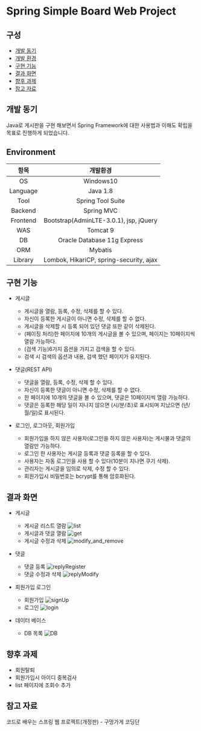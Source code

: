 # Spring Simple Board Web Project

## 구성
- [개발 동기](#개발-동기)
- [개발 환경](#Environment)
- [구현 기능](#구현-기능)
- [결과 화면](#결과-화면)
- [향후 과제](#향후-과제)
- [참고 자료](#참고-자료)

## 개발 동기
Java로 게시판을 구현 해보면서 Spring Framework에 대한 사용법과 이해도 확립을 목표로 진행하게 되었습니다.

## Environment
항목 | 개발환경 
:---: | :---: 
OS | Windows10 
Language | Java 1.8 
Tool | Spring Tool Suite
Backend | Spring MVC
Frontend | Bootstrap(AdminLTE-3.0.1), jsp, jQuery
WAS | Tomcat 9
DB | Oracle Database 11g Express
ORM | Mybatis
Library | Lombok, HikariCP, spring-security, ajax

## 구현 기능

* 게시글
  - 게시글을 열람, 등록, 수정, 삭제를 할 수 있다.
  - 자신이 등록한 게시글이 아니면 수정, 삭제를 할 수 없다.
  - 게시글을 삭제할 시 등록 되어 있던 댓글 또한 같이 삭제된다.
  - (페이징 처리)한 페이지에 10개의 게시글을 볼 수 있으며, 페이지는 10페이지씩 열람 가능하다.
  - (검색 기능)6가지 옵션을 가지고 검색을 할 수 있다.
  - 검색 시 검색의 옵션과 내용, 검색 했던 페이지가 유지된다.
  
* 댓글(REST API)
  - 댓글을 열람, 등록, 수정, 삭제 할 수 있다.
  - 자신이 등록한 댓글이 아니면 수정, 삭제를 할 수 없다.
  - 한 페이지에 10개의 댓글을 볼 수 있으며, 댓글은 10페이지씩 열람 가능하다.
  - 댓글은 등록한 해당 일이 지나지 않으면 (시/분/초)로 표시되며 지났으면 (년/월/일)로 표시된다. 
  
* 로그인, 로그아웃, 회원가입
  - 회원가입을 하지 않은 사용자(로그인을 하지 않은 사용자)는 게시물과 댓글의 열람만 가능하다.
  - 로그인 한 사용자는 게시글 등록과 댓글 등록을 할 수 있다.
  - 사용자는 자동 로그인을 사용 할 수 있다(10분이 지나면 쿠기 삭제).
  - 관리자는 게시글을 임의로 삭제, 수정 할 수 있다.
  - 회원가입시 비밀번호는 bcrypt를 통해 암호화된다.

## 결과 화면

* 게시글
  - 게시글 리스트 열람
  ![list](/img/list.PNG)
  - 게시글과 댓글 열람
  ![get](/img/get.PNG)
  - 게시글 수정과 삭제
  ![modify_and_remove](/img/modify.PNG)

* 댓글
  - 댓글 등록
  ![replyRegister](/img/replyRegister.PNG)
  - 댓글 수정과 삭제
  ![replyModify](/img/replyModify.PNG)

* 회원가입 로그인
  - 회원가입
  ![signUp](/img/signUp.PNG)
  - 로그인
  ![login](/img/login.PNG)

* 데이터 베이스
  - DB 목록
  ![DB](/img/DB.PNG)


## 향후 과제
* 회원탈퇴
* 회원가입시 아이디 중복검사
* list 페이지에 조회수 추가

## 참고 자료
코드로 배우는 스프링 웹 프로젝트(개정판) - 구멍가게 코딩단
